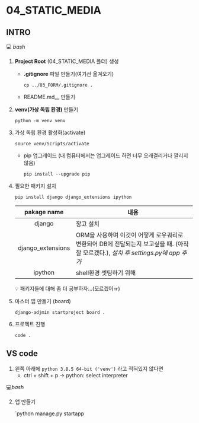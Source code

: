 # 04_STATIC_MEDIA

## INTRO

💻 _bash_

1. __Project Root__ (04_STATIC_MEDIA 폴더) 생성

   - __.gitignore__ 파일 만들기(여기선 옮겨오기)

     `cp ../03_FORM/.gitignore .`

   - README.md__ 만들기

2. __venv(가상 독립 환경)__ 만들기

   `python -m venv venv`

3. 가상 독립 환경 활성화(activate)

   `source venv/Scripts/activate`

   - pip 업그레이드 (내 컴퓨터에서는 업그레이드 하면 너무 오래걸리거나 깔리지 않음)

     `pip install --upgrade pip`

4. 필요한 패키지 설치

   `pip install django django_extensions ipython`

   | pakage name        | 내용                                                  |
   |:-----------------:| ------------------------------------------------------------ |
   |django    | 장고 설치 |
   | django_extensions | ORM을 사용하며 이것이 어떻게 로우쿼리로 변환되어 DB에 전달되는지 보고싶을 때. (아직 잘 모르겠다.), _설치 후 settings.py에 app 추가_ |
   | ipython           | shell환경 셋팅하기 위해                                      |

   💡 패키지들에 대해 좀 더 공부하자...(모르겠어ㅠ)

5. 마스터 앱 만들기 (board)

   `django-adjmin startproject board .`

6. 프로젝트 진행

   `code .`



## VS code



1. 왼쪽 아래에 `python 3.8.5 64-bit ('venv')` 라고 적혀있지 않다면
   - ctrl + shift + p -> python: select interpreter

💻_bash_

2. 앱 만들기

   `python manage.py startapp  